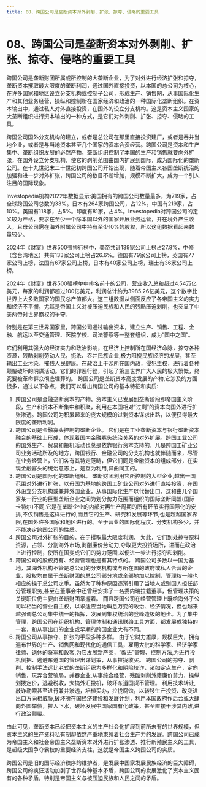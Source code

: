 ```yaml
---
title: 08、跨国公司是垄断资本对外剥削、扩张、掠夺、侵略的重要工具
---
```


# 08、跨国公司是垄断资本对外剥削、扩张、掠夺、侵略的重要工具
跨国公司是垄断财团所属或所控制的大垄断企业，为了对外进行经济扩张和掠夺，垄断资本攫取最大限度的垄断利润，通过国外直接投资，以本国的总公司为核心，在许多国家和地区设立分支机构或控制子公司，形成生产、销售网，从事国际化生产和其他业务经营，操纵和控制所在国家经济和政治的一种国际化垄断组织。在资本输出中，通过私人对外直接投资，在国外的设立分支机构。这是资本主义国家的大垄断组织进行资本输出的一种方式，是它们对外剥削、扩张、掠夺、侵略的工具。

跨国公司国外分支机构的建立，或者是总公司在那里直接投资建厂，或者是吞并当地企业，或者是与当地资本甚至几个国家的资本合资经营。跨国公司是资本和生产集中、垄断组织发展的必然产物，垄断组织控制了本国的生产和销售就要向外扩张，在国外设立分支机构，使它的剥削范围由国内扩展到国际，成为国际化的垄断公司。在十九世纪末二十世纪初跨国公司开始出现，随着帝国主义各国垄断统治的加强和进一步对外扩张，跨国公司的数目不断增加，规模不断扩大，成为一个引人注目的国际现象。

Investopedia机构2022年数据显示:美国拥有的跨国公司数量最多，为719家，占全球跨国公司总数的33%。日本有264家跨国公司，占12%。中国有219家，占10%。英国有118家，占5%。印度有81家，占4%。Investopedia对跨国公司的定义较为严格，要求在至少一个除本国以外的国家开展业务运营，并在境外产生收入，且母公司需在海外附属公司中持有至少10%的股权，所以这组数据看起来数量较少。

2024年《财富》世界500强排行榜中，美帝共计139家公司上榜占27.8%，中修（含台湾地区）共有133家公司上榜占26.6%。德国有79家公司上榜，英国有77家公司上榜，法国有67家公司上榜，日本有40家公司上榜，瑞士有36家公司上榜。

2024年《财富》世界500强榜单中排名前十的公司，营业收入总和超过4.54万亿美元，每家的利润都超过100亿美元，利润总计约为3985.26亿美元，这个数字比世界上大多数国家的国民总产值都大。这三组数据从侧面反应了各帝国主义的实力和经济不平衡，尤其是帝国主义对被压迫民族和人民的残酷压迫剥削，也突显了中美两帝对世界霸权的争夺。

特别是在第三世界国家里，跨国公司通过输出资本，建立生产、销售、工程、金融、航运以至交通管理、医院学校、司法警察等一整套组织，成为“国中之国”。

它们利用其强大的经济实力和政治影响，在经济上控制所在国经济命脉，掠夺各种资源，残酷剥削劳动人民，扼杀、吞并民族企业,极力阻挠民族经济的发展，甚至输出工业污染，摧残人民健康。在政治上干涉所在国内政，侵犯主权，进行着各种颠覆破坏的阴谋活动。它们的罪恶行径，引起了第三世界广大人民的极大愤慨，终究要被革命群众彻底埋葬的。 
跨国公司是垄断资本高度发展的产物,它涉及的方面很多，通过以下各点，我们可以看出跨国公司的基本特征和实质:

1. 跨国公司是金融垄断资本的产物。资本主义已发展到垄断阶段即帝国主义阶段，生产和资本不断集中和积聚，利用在本国相对“过剩”的资本向国外进行扩张渗透。跨国公司为积累起来的庞大规模的过剩资本谋求出路，以便获得最大限度的垄断利润。
2. 跨国公司是金融寡头控制的垄断企业。
   它们是在工业垄断资本与银行垄断资本融合的基础上形成，体现着国内金融寡头统治关系的对外扩展。跨国工业公司的国外生产、贸易和投机活动也总是依靠银行资本支持的，凡是跨国工矿业公司业务活动所及的地方，跨国银行、金融公司的分支机构也就伴随而来，尽管在业务经营上，它们各有其特定范畴，但它们同是金融资本的组成部分，在实现金融寡头的统治意志上，是互为利用,异曲同工的。
3. 跨国公司是国际化的垄断组织。
   垄断财团利用它所控制的大型企业,越出一国范围对外进行扩张，以母国为基地的跨国工矿业公司对外进行直接投资，在国外设立分支机构或兼并外国企业，从事国际化生产以代替出口。这和由几个国家某一行业的巨型垄断企业之间为划分势力范围而组织的国际垄断同盟(国际卡特尔)不同,它是在垄断企业的内部对再生产周期的所有环节实行国际化的安排,不仅销售是这样进行的,而且它的生产、研究和发展等环节,也是超越国家界限,在国外许多国家和地区进行的。至于营业的国际化程度、分支机构多少，并不能决定跨国公司的性质。
4. 跨国公司对外扩张的目的，在于攫取最大限度利润。
   为此，它们到处掠夺原料资源，占领、分割海外市场,剥削廉价劳动力,夺取更大投资场所，进而在政治上进行控制，使所在国变成它们的势力范围,以便进一步进行掠夺和剥削。
5. 跨国公司的股权持有、经营管理也是有其特点的。
   跨国公司多数以一国为基地，其海外机构不管是总公司的分支机构或与所在国的政府或私人合营的企业，股权均由属于垄断财团的总公司部分地或全部地加以控制，管理权一般也相应的操于总公司之手。虽然为了种种原因逐渐引用了当地人或别国人担任部分管理职务,甚至在董事会中还曾经安排了一名委内瑞拉籍董事，但管理决策的关键职位仍主要由垄断财团掌握着。
   而且跨国公司在经营管理上既给海外子公司以相当的营业自主权，以求适应当地瞬息万变的政治、经济情况，但也越来越强调总公司集中统一的指挥，发展到集权统治的登峰造极的地步。为了集中管理，跨国公司在组织机构、管理体制和通讯联络工具方面，都发展成独特的一套，和从事出口的企业或早期的跨国企业大有不同。
6. 跨国公司从事掠夺、扩张的手段多种多样。
   由于它财力雄厚，规模巨大，拥有遍布世界的生产、销售网和现代化的通信工具，雇用大批的科学家、经济学家律师、退休的将军和政客,为它发展新产品，“改进”管理、控制方法,为进行投机倒把、逃避东道国的管理出谋划策，从事拉拢收买。
   跨国公司的掠夺、剥削、控制手法远比老式的垄断组织为多样化和阴险狡诈，诸如定点生产，定向销售，玩弄合营骗局，并吞企业,从事综合经营，残酷剥削外籍廉价劳力，操纵划拨定价，逃避税收，大搞外汇投机，破坏东道国货币管理。
   利用技术转让,敲诈勒索甚至进行兼并渗透，培植买办，拉拢腐蚀，以转移生产投资、改变进出口方向相威胁,破坏所在国经济建设和发展计划，利用本国政府作后台或大肆向外国举债，拉人下水，破坏发展中国家国有化政策，甚至直接干涉其内政,进行政治颠覆。

由此可见，垄断资本已经把资本主义的生产社会化扩展到前所未有的世界规模，但资本主义的生产资料私有制却依然严重地束缚着社会生产力的发展。跨国公司已成为帝国主义和社会帝国主义垄断资本对外进行扩张渗透、推行新殖民主义的工具，是超级大国争夺霸权的重要经济支柱，这就是帝国主义跨国公司的实质。

跨国公司是旧的国际经济秩序的维护者，是发展中国家发展民族经济的巨大障碍，跨国公司的疯狂活动加剧了世界各种基本矛盾，跨国公司的发展激化了资本主义固有的各种矛盾，特别是帝国主义与被压迫民族和人民之间的矛盾。